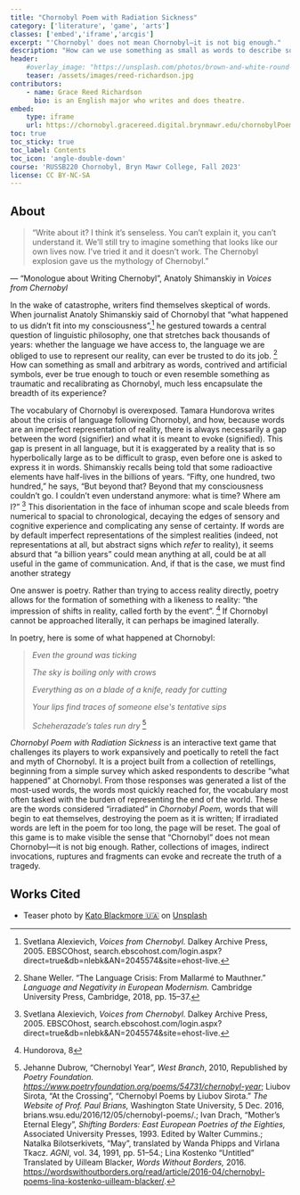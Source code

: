 ```yaml
---
title: "Chornobyl Poem with Radiation Sickness"
category: ['literature', 'game', 'arts']
classes: ['embed','iframe','arcgis']
excerpt: "'Chornobyl' does not mean Chornobyl—it is not big enough."
description: "How can we use something as small as words to describe something as expansive as apocalypse? 'Chornobyl Poem with Radiation Sickness' is an interactive text game that engages the impossibility of literature after catastrophe, challenging its players to innovate and work poetically as they tell the story of Chornobyl in a new way."
header:
    #overlay_image: "https://unsplash.com/photos/brown-and-white-round-frame-ijx7oj_LXY4"
    teaser: /assets/images/reed-richardson.jpg
contributors:
    - name: Grace Reed Richardson
      bio: is an English major who writes and does theatre. 
embed:
    type: iframe
    url: https://chornobyl.gracereed.digital.brynmawr.edu/chornobylPoem.html
toc: true
toc_sticky: true
toc_label: Contents
toc_icon: 'angle-double-down'
course: 'RUSSB220 Chornobyl, Bryn Mawr College, Fall 2023'
license: CC BY-NC-SA
---
```


## About

> “Write about it? I think it’s senseless. You can’t explain it, you can’t understand it. We’ll still try to imagine something that looks like our own lives now. I’ve tried it and it doesn’t work. The Chernobyl explosion gave us the mythology of Chernobyl.”

— “Monologue about Writing Chernobyl”, Anatoly Shimanskiy in *Voices from Chernobyl* 

In the wake of catastrophe, writers find themselves skeptical of words. When journalist Anatoly Shimanskiy said of Chornobyl that “what happened to us didn’t fit into my consciousness”,[^1] he gestured towards a central question of linguistic philosophy, one that stretches back thousands of years: whether the language we have access to, the language we are obliged to use to represent our reality, can ever be trusted to do its job. [^2] How can something as small and arbitrary as words, contrived and artificial symbols, ever be true enough to touch or even resemble something as traumatic and recalibrating as Chornobyl, much less encapsulate the breadth of its experience?

The vocabulary of Chornobyl is overexposed. Tamara Hundorova writes about the crisis of language following Chornobyl, and how, because words are an imperfect representation of reality, there is always necessarily a gap between the word (signifier) and what it is meant to evoke (signified). This gap is present in all language, but it is exaggerated by a reality that is so hyperbolically large as to be difficult to grasp, even before one is asked to express it in words. Shimanskiy recalls being told that some radioactive elements have half-lives in the billions of years. “Fifty, one hundred, two hundred,” he says, “But beyond that? Beyond that my consciousness couldn’t go. I couldn’t even understand anymore: what is time? Where am I?” [^3] This disorientation in the face of inhuman scope and scale bleeds from numerical to spacial to chronological, decaying the edges of sensory and cognitive experience and complicating any sense of certainty. If words are by default imperfect representations of the simplest realities (indeed, not representations at all, but abstract signs which *refer* to reality), it seems absurd that “a billion years” could mean anything at all, could be at all useful in the game of communication. And, if that is the case, we must find another strategy

One answer is poetry. Rather than trying to access reality directly, poetry allows for the formation of something with a likeness to reality: “the impression of shifts in reality, called forth by the event”. [^4] If Chornobyl cannot be approached literally, it can perhaps be imagined laterally.

In poetry, here is some of what happened at Chornobyl:

> *Even the ground was ticking* 
>
> *The sky is boiling only with crows*
>
> *Everything as on a blade of a knife, ready for cutting*
>
> *Your lips find traces of someone else's tentative sips*
>
> *Scheherazade’s tales run dry* [^5]

*Chornobyl Poem with Radiation Sickness* is an interactive text game that challenges its players to work expansively and poetically to retell the fact and myth of Chornobyl. It is a project built from a collection of retellings, beginning from a simple survey which asked respondents to describe “what happened” at Chornobyl. From those responses was generated a list of the most-used words, the words most quickly reached for, the vocabulary most often tasked with the burden of representing the end of the world. These are the words considered “irradiated” in *Chornobyl Poem,* words that will begin to eat themselves, destroying the poem as it is written; If irradiated words are left in the poem for too long, the page will be reset. The goal of this game is to make visible the sense that “Chornobyl” does not mean Chornobyl—it is not big enough. Rather, collections of images, indirect invocations, ruptures and fragments can evoke and recreate the truth of a tragedy.

## Works Cited

<div class="footnotes" markdown="1">

[^1]: Svetlana Alexievich, *Voices from Chernobyl.* Dalkey Archive Press, 2005. EBSCOhost, search.ebscohost.com/login.aspx?direct=true&db=nlebk&AN=2045574&site=ehost-live.
[^2]: Shane Weller. “The Language Crisis: From Mallarmé to Mauthner.” *Language and Negativity in European Modernism.* Cambridge University Press, Cambridge, 2018, pp. 15–37.
[^3]: Svetlana Alexievich, *Voices from Chernobyl.* Dalkey Archive Press, 2005. EBSCOhost, search.ebscohost.com/login.aspx?direct=true&db=nlebk&AN=2045574&site=ehost-live.
[^4]: Hundorova, 8
[^5]: Jehanne Dubrow, “Chernobyl Year”, *West Branch*, 2010, Republished by *Poetry Foundation. https://www.poetryfoundation.org/poems/54731/chernobyl-year*; Liubov Sirota, “At the Crossing”, “Chernobyl Poems by Liubov Sirota.” *The Website of Prof. Paul Brians,* Washington State University, 5 Dec. 2016, brians.wsu.edu/2016/12/05/chernobyl-poems/.; Ivan Drach, “Mother’s Eternal Elegy”, *Shifting Borders: East European Poetries of the Eighties,* Associated University Presses, 1993. Edited by Walter Cummins.; Natalka Bilotserkivets, “May”, translated by Wanda Phipps and Virlana Tkacz. *AGNI*, vol. 34, 1991, pp. 51–54.; Lina Kostenko “Untitled” Translated by Uilleam Blacker, *Words Without Borders,* 2016. https://wordswithoutborders.org/read/article/2016-04/chernobyl-poems-lina-kostenko-uilleam-blacker/.

- Teaser photo by <a href="https://unsplash.com/@katoblackmore?utm_content=creditCopyText&utm_medium=referral&utm_source=unsplash">Kato Blackmore 🇺🇦</a> on <a href="https://unsplash.com/photos/brown-and-white-round-frame-ijx7oj_LXY4?utm_content=creditCopyText&utm_medium=referral&utm_source=unsplash">Unsplash</a>

</div>



